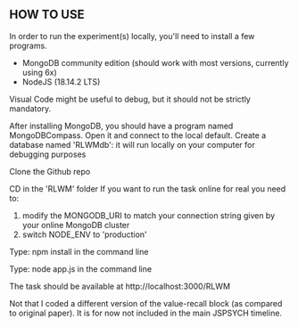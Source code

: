 ## HOW TO USE

In order to run the experiment(s) locally, you'll need to install a few programs.
- MongoDB community edition (should work with most versions, currently using 6x)
- NodeJS (18.14.2 LTS)

Visual Code might be useful to debug, but it should not be strictly mandatory.

After installing MongoDB, you should have a program named MongoDBCompass.
Open it and connect to the local default.
Create a database named 'RLWMdb': it will run locally on your computer for debugging purposes

Clone the Github repo

CD in the 'RLWM' folder
If you want to run the task online for real you need to: 
1. modify the MONGODB_URI to match your connection string given by your online MongoDB cluster
2. switch NODE_ENV to 'production'

Type: npm install 
in the command line

Type: node app.js
in the command line

The task should be available at 
http://localhost:3000/RLWM

Not that I coded a different version of the value-recall block (as compared to original paper).
It is for now not included in the main JSPSYCH timeline.
